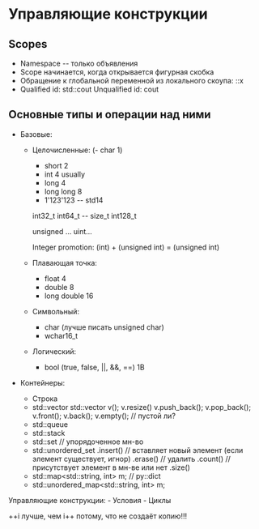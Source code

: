 # Управляющие конструкции

## Scopes
- Namespace -- только объявления
- Scope начинается, когда открывается фигурная скобка
- Обращение к глобальной переменной из локального скоупа: ::x
- Qualified id:     std::cout
  Unqualified id:   cout

## Основные типы и операции над ними
- Базовые:
    - Целочисленные:
       (- char      1)
        - short     2 
        - int       4 usually
        - long      4
        - long long 8
        - 1'123'123 -- std14

        int32_t
        int64_t -- size_t
        int128_t

        unsigned ...
        uint...

        Integer promotion:
            (int) + (unsigned int) = (unsigned int)

    - Плавающая точка:
        - float         4
        - double        8
        - long double   16 
    
    - Символьный:
        - char (лучше писать unsigned char)
        - wchar16_t 

    - Логический:
        - bool (true, false, ||, &&, ==) 1B

- Контейнеры:
    - Строка
    - std::vector
        std::vector<int> v(<num>);
        v.resize(<num>)
        v.push_back();
        v.pop_back();
        v.front();
        v.back();
        v.empty(); // пустой ли?
    - std::queue
    - std::stack
    - std::set // упорядоченное мн-во 
    - std::unordered_set<type>
        .insert() // вставляет новый элемент (если элемент существует, игнор)
        .erase() // удалить
        .count(<elem>) // присутствует элемент в мн-ве или нет
        .size()
    - std::map<std::string, int> m; // py::dict
    - std::unordered_map<std::string, int> m; 

Управляющие конструкции:
    - Условия
    - Циклы

++i лучше, чем i++ потому, что не создаёт копию!!!
    